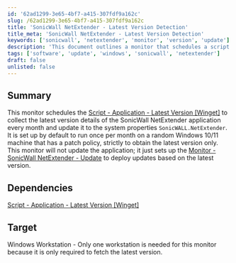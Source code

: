```yaml
---
id: '62ad1299-3e65-4bf7-a415-307fdf9a162c'
slug: /62ad1299-3e65-4bf7-a415-307fdf9a162c
title: 'SonicWall NetExtender - Latest Version Detection'
title_meta: 'SonicWall NetExtender - Latest Version Detection'
keywords: ['sonicwall', 'netextender', 'monitor', 'version', 'update']
description: 'This document outlines a monitor that schedules a script to collect the latest version details of the SonicWall NetExtender application monthly, updating the system properties without deploying the application itself. It is designed for Windows 10/11 workstations with a patch policy.'
tags: ['software', 'update', 'windows', 'sonicwall', 'netextender']
draft: false
unlisted: false
---
```


## Summary

This monitor schedules the [Script - Application - Latest Version [Winget]](/docs/ffb77c6c-8dd7-4ca5-82a2-327b1658cbde) to collect the latest version details of the SonicWall NetExtender application every month and update it to the system properties `SonicWALL.NetExtender`. It is set up by default to run once per month on a random Windows 10/11 machine that has a patch policy, strictly to obtain the latest version only. This monitor will not update the application; it just sets up the [Monitor - SonicWall NetExtender - Update](/docs/b0ca57d2-351c-4f1d-9d98-954c1d77777e) to deploy updates based on the latest version.

## Dependencies

[Script - Application - Latest Version [Winget]](/docs/ffb77c6c-8dd7-4ca5-82a2-327b1658cbde)

## Target

Windows Workstation - Only one workstation is needed for this monitor because it is only required to fetch the latest version.


